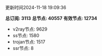 更新时间2024-11-18 19:09:36

**总订阅: 3113**
**总节点: 40557**
**有效节点: 12734**
- v2ray节点: 9629
- ss节点: 1580
- trojan节点: 1517
- ssr节点: 8
